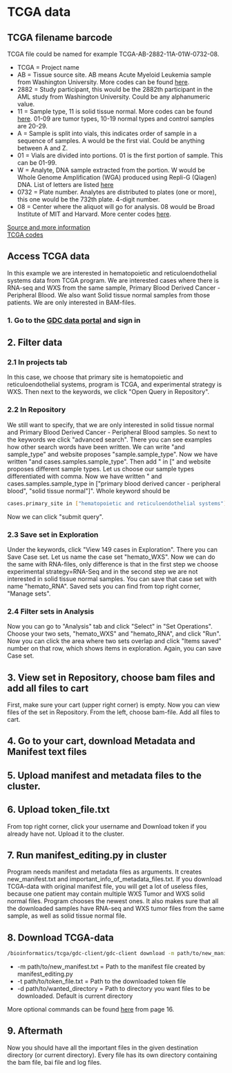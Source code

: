 # TCGA data

## TCGA filename barcode

TCGA file could be named for example TCGA-AB-2882-11A-01W-0732-08.
* TCGA = Project name
* AB = Tissue source site. AB means Acute Myeloid Leukemia sample from Washington University. More codes can be found
[here](https://gdc.cancer.gov/resources-tcga-users/tcga-code-tables/tissue-source-site-codes).
* 2882 = Study participant, this would be the 2882th participant in the AML study from Washington University. Could be any alphanumeric value.
* 11 = Sample type, 11 is solid tissue normal. More codes can be found
[here](https://gdc.cancer.gov/resources-tcga-users/tcga-code-tables/sample-type-codes). 01-09 are tumor types, 10-19 normal types and 
control samples are 20-29.
* A = Sample is split into vials, this indicates order of sample in a sequence of samples. A would be the first vial. 
Could be anything between A and Z.
* 01 = Vials are divided into portions. 01 is the first portion of sample. This can be 01-99.
* W = Analyte, DNA sample extracted from the portion. W would be Whole Genome Amplification (WGA) produced using Repli-G (Qiagen) DNA. 
List of letters are listed [here](https://gdc.cancer.gov/resources-tcga-users/tcga-code-tables/portion-analyte-codes)
* 0732 = Plate number. Analytes are distributed to plates (one or more), this one would be the 732th plate. 4-digit number.
* 08 = Center where the aliquot will go for analysis. 08 would be Broad Institute of MIT and Harvard. More center codes 
[here](https://gdc.cancer.gov/resources-tcga-users/tcga-code-tables/center-codes).

[Source and more information](https://docs.gdc.cancer.gov/Encyclopedia/pages/TCGA_Barcode/)  
[TCGA codes](https://gdc.cancer.gov/resources-tcga-users/tcga-code-tables)

## Access TCGA data
In this example we are interested in hematopoietic and reticuloendothelial systems data from TCGA program. We are interested cases where there is RNA-seq and WXS from the same sample, Primary Blood Derived Cancer - Peripheral Blood. We also want Solid tissue normal samples from those patients. We are only interested in BAM-files.

### 1. Go to the [GDC data portal](https://portal.gdc.cancer.gov/) and sign in

## 2. Filter data

### 2.1 In projects tab
In this case, we choose that primary site is hematopoietic and reticuloendothelial systems, program is TCGA, and experimental strategy is WXS. Then next to the keywords, we click "Open Query in Repository".

### 2.2 In Repository
We still want to specify, that we are only interested in solid tissue normal and Primary Blood Derived Cancer - Peripheral Blood samples. So next to the keywords we click "advanced search". There you can see examples how other search words have been written. We can write "and sample_type" and website proposes "sample.sample_type". Now we have written "and cases.samples.sample_type". Then add " in \[" and website proposes different sample types. Let us choose our sample types differentiated with comma. Now we have written " and cases.samples.sample_type in \["primary blood derived cancer - peripheral blood", "solid tissue normal"\]". Whole keyword should be
```bash
cases.primary_site in ["hematopoietic and reticuloendothelial systems"] and cases.project.program.name in ["TCGA"] and files.data_format in ["bam"] and files.experimental_strategy in ["WXS"] and cases.samples.sample_type in ["primary blood derived cancer - peripheral blood", "solid tissue normal"]
```
Now we can click "submit query".

### 2.3 Save set in Exploration
Under the keywords, click "View 149 cases in Exploration". There you can Save Case set. Let us name the case set "hemato_WXS". Now we can do the same with RNA-files, only difference is that in the first step we choose experimental strategy=RNA-Seq and in the second step we are not interested in solid tissue normal samples. You can save that case set with name "hemato_RNA". Saved sets you can find from top right corner, "Manage sets".

### 2.4 Filter sets in Analysis
Now you can go to "Analysis" tab and click "Select" in "Set Operations". Choose your two sets, "hemato_WXS" and "hemato_RNA", and click "Run". Now you can click the area where two sets overlap and click "Items saved" number on that row, which shows items in exploration. Again, you can save Case set.

## 3. View set in Repository, choose bam files and add all files to cart 
First, make sure your cart (upper right corner) is empty. Now you can view files of the set in Repository. From the left, choose bam-file. Add all files to cart.

## 4. Go to your cart, download Metadata and Manifest text files

## 5. Upload manifest and metadata files to the cluster.

## 6. Upload token_file.txt
From top right corner, click your username and Download token if you already have not. Upload it to the cluster.

## 7. Run manifest_editing.py in cluster
Program needs manifest and metadata files as arguments. It creates new_manifest.txt and important_info_of_metadata_files.txt. If you download TCGA-data with original manifest file, you will get a lot of useless files, because one patient may contain multiple WXS Tumor and WXS solid normal files. Program chooses the newest ones. It also makes sure that all the downloaded samples have RNA-seq and WXS tumor files from the same sample, as well as solid tissue normal file.

## 8. Download TCGA-data
```bash
/bioinformatics/tcga/gdc-client/gdc-client download -m path/to/new_manifest.txt -t path/to/token_file.txt -d path/to/wanted_directory
```
* -m path/to/new_manifest.txt = Path to the manifest file created by manifest_editing.py
* -t path/to/token_file.txt = Path to the downloaded token file
* -d path/to/wanted_directory = Path to directory you want files to be downloaded. Default is current directory

More optional commands can be found [here](https://docs.gdc.cancer.gov/Data_Transfer_Tool/PDF/Data_Transfer_Tool_UG.pdf) from page 16. 

## 9. Aftermath
Now you should have all the important files in the given destination directory (or current directory). Every file has its own directory containing the bam file, bai file and log files.





